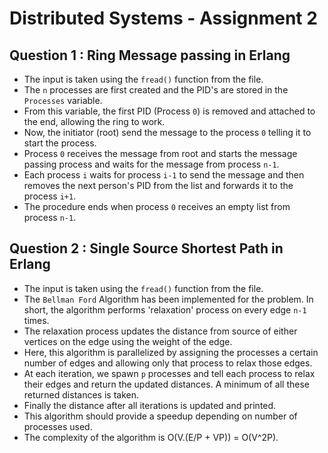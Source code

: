 # Distributed Systems - Assignment 2 

## Question 1 : Ring Message passing in Erlang

- The input is taken using the `fread()` function from the file.
- The `n` processes are first created and the PID's are stored in the `Processes` variable.
- From this variable, the first PID (Process `0`) is removed and attached to the end, allowing the ring to work.
- Now, the initiator (root) send the message to the process `0` telling it to start the process. 
- Process `0` receives the message from root and starts the message passing process and waits for the message from process `n-1`.
- Each process `i` waits for process `i-1` to send the message and then removes the next person's PID from the list and forwards it to the process `i+1`.
- The procedure ends when process `0` receives an empty list from process `n-1`.

## Question 2 : Single Source Shortest Path in Erlang

- The input is taken using the `fread()` function from the file.
- The `Bellman Ford` Algorithm has been implemented for the problem. In short, the algorithm performs 'relaxation' process on every edge `n-1` times.
- The relaxation process updates the distance from source of either vertices on the edge using the weight of the edge.
- Here, this algorithm is parallelized by assigning the processes a certain number of edges and allowing only that process to relax those edges.
- At each iteration, we spawn `p` processes and tell each process to relax their edges and return the updated distances. A minimum of all these returned distances is taken.
- Finally the distance after all iterations is updated and printed.
- This algorithm should provide a speedup depending on number of processes used.
- The complexity of the algorithm is O(V.(E/P + VP)) = O(V^2P).
